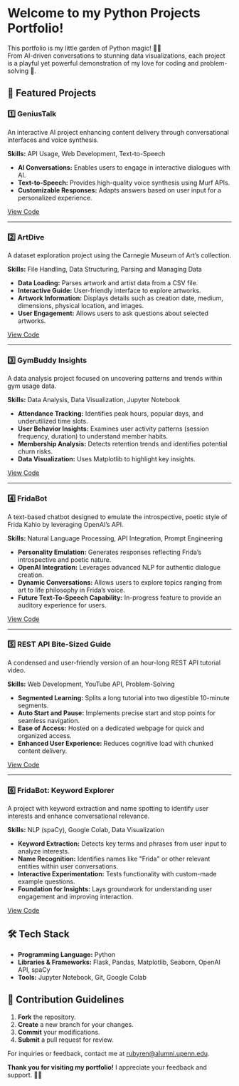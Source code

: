 # **Welcome to my Python Projects Portfolio!**

This portfolio is my little garden of Python magic! 🌱✨ <br>
From AI-driven conversations to stunning data visualizations, each project is a playful yet powerful demonstration of my love for coding and problem-solving 🚀.

## 🚀 **Featured Projects**

### **1️⃣ GeniusTalk**

An interactive AI project enhancing content delivery through conversational interfaces and voice synthesis.

**Skills:** API Usage, Web Development, Text-to-Speech

- **AI Conversations:** Enables users to engage in interactive dialogues with AI.
- **Text-to-Speech:** Provides high-quality voice synthesis using Murf APIs.
- **Customizable Responses:** Adapts answers based on user input for a personalized experience.

[View Code](https://github.com/renjx0425/genius-talk)

---
### **2️⃣ ArtDive**

A dataset exploration project using the Carnegie Museum of Art’s collection.

**Skills:** File Handling, Data Structuring, Parsing and Managing Data

- **Data Loading:** Parses artwork and artist data from a CSV file.
- **Interactive Guide:** User-friendly interface to explore artworks.
- **Artwork Information:** Displays details such as creation date, medium, dimensions, physical location, and images.
- **User Engagement:** Allows users to ask questions about selected artworks.

[View Code](https://github.com/renjx0425/ArtDive)

---
### **3️⃣ GymBuddy Insights**

A data analysis project focused on uncovering patterns and trends within gym usage data.

**Skills:** Data Analysis, Data Visualization, Jupyter Notebook

- **Attendance Tracking:** Identifies peak hours, popular days, and underutilized time slots.
- **User Behavior Insights:** Examines user activity patterns (session frequency, duration) to understand member habits.
- **Membership Analysis:** Detects retention trends and identifies potential churn risks.
- **Data Visualization:** Uses Matplotlib to highlight key insights.

[View Code](https://github.com/renjx0425/GymBuddy-Insights)

---
### **4️⃣ FridaBot**

A text-based chatbot designed to emulate the introspective, poetic style of Frida Kahlo by leveraging OpenAI’s API.

**Skills:** Natural Language Processing, API Integration, Prompt Engineering

- **Personality Emulation:** Generates responses reflecting Frida’s introspective and poetic nature.
- **OpenAI Integration:** Leverages advanced NLP for authentic dialogue creation.
- **Dynamic Conversations:** Allows users to explore topics ranging from art to life philosophy in Frida’s voice.
- **Future Text-To-Speech Capability:** In-progress feature to provide an auditory experience for users.

[View Code](https://github.com/renjx0425/FridaBot)

---
### **5️⃣ REST API Bite-Sized Guide**

A condensed and user-friendly version of an hour-long REST API tutorial video.

**Skills:** Web Development, YouTube API, Problem-Solving

- **Segmented Learning:** Splits a long tutorial into two digestible 10-minute segments.
- **Auto Start and Pause:** Implements precise start and stop points for seamless navigation.
- **Ease of Access:** Hosted on a dedicated webpage for quick and organized access.
- **Enhanced User Experience:** Reduces cognitive load with chunked content delivery.

[View Code](https://renjx0425.github.io/RESTAPI/)

---
### **6️⃣ FridaBot: Keyword Explorer**

A project with keyword extraction and name spotting to identify user interests and enhance conversational relevance.

**Skills:** NLP (spaCy), Google Colab, Data Visualization

- **Keyword Extraction:** Detects key terms and phrases from user input to analyze interests.
- **Name Recognition:** Identifies names like "Frida" or other relevant entities within user conversations.
- **Interactive Experimentation:** Tests functionality with custom-made example questions.
- **Foundation for Insights:** Lays groundwork for understanding user engagement and improving interaction.

[View Code](https://colab.research.google.com/drive/1A2B3C4D5E6F7G8H9I0J)


## 🛠 **Tech Stack**

- **Programming Language:** Python
- **Libraries & Frameworks:** Flask, Pandas, Matplotlib, Seaborn, OpenAI API, spaCy
- **Tools:** Jupyter Notebook, Git, Google Colab


## 🤝 **Contribution Guidelines**

1. **Fork** the repository.
2. **Create** a new branch for your changes.
3. **Commit** your modifications.
4. **Submit** a pull request for review.

For inquiries or feedback, contact me at [rubyren@alumni.upenn.edu](mailto:rubyren@alumni.upenn.edu).

**Thank you for visiting my portfolio!** I appreciate your feedback and support. 🚀✨
